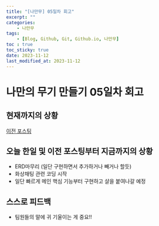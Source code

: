 ```yaml
---
title: "[나만무] 05일차 회고"
excerpt: ""
categories:
    - 나만무
tags:
    - [Blog, Github, Git, Github.io, 나만무]
toc : true
toc_sticky: true
date: 2023-11-12
last_modified_at: 2023-11-12
---
```

# 나만의 무기 만들기 05일차 회고

## 현재까지의 상황
<a href="https://smi-23.github.io/posts/myweapon/">이전 포스팅<a>

## 오늘 한일 및 이전 포스팅부터 지금까지의 상황
- ERD마무리 (일단 구현하면서 추가하거나 빼거나 할듯)
- 화상채팅 관련 코딩 시작 
- 일단 빠르게 메인 핵심 기능부터 구현하고 살을 붙여나갈 예정

## 스스로 피드백
- 팀원들의 말에 귀 기울이는 게 중요!!